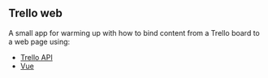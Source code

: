 ## Trello web

A small app for warming up with how to bind content from a Trello board to a web page using:

- [Trello API](https://developers.trello.com/)
- [Vue](https://vuejs.org/)

